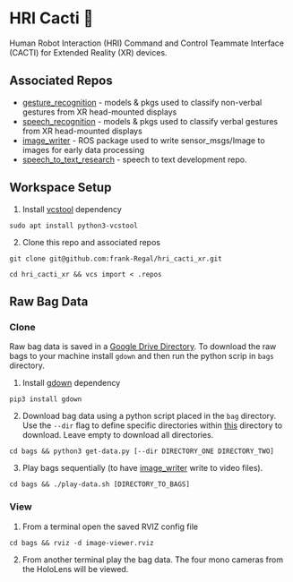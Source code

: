# HRI Cacti :cactus:
Human Robot Interaction (HRI) Command and Control Teammate Interface (CACTI) for Extended Reality (XR) devices.

## Associated Repos
- [gesture_recognition](https://github.com/frank-Regal/gesture_recognition) - models & pkgs used to classify non-verbal gestures from XR head-mounted displays
- [speech_recognition](https://github.com/frank-Regal/speech_recognition) - models & pkgs used to classify verbal gestures from XR head-mounted displays
- [image_writer](https://github.com/frank-Regal/image_writer) - ROS package used to write sensor_msgs/Image to images for early data processing
- [speech_to_text_research](https://github.com/frank-Regal/speech_to_text_research) - speech to text development repo.

## Workspace Setup
1. Install [vcstool](https://github.com/dirk-thomas/vcstool) dependency
```
sudo apt install python3-vcstool
```
2. Clone this repo and associated repos
```
git clone git@github.com:frank-Regal/hri_cacti_xr.git
```
```
cd hri_cacti_xr && vcs import < .repos
```

## Raw Bag Data
### Clone
Raw bag data is saved in a [Google Drive Directory](https://drive.google.com/drive/folders/1F_q5MIJcItS98ip6DdXzI2j1rtw0_qrB?usp=sharing). To download the raw bags to your machine install ```gdown``` and then run the python scrip in ```bags``` directory.
1. Install [gdown](https://pypi.org/project/gdown/) dependency
```
pip3 install gdown
```
2. Download bag data using a python script placed in the ```bag``` directory. Use the ```--dir``` flag to define specific directories within [this](https://drive.google.com/drive/folders/1F_q5MIJcItS98ip6DdXzI2j1rtw0_qrB?usp=sharing) directory to download. Leave empty to download all directories.
```
cd bags && python3 get-data.py [--dir DIRECTORY_ONE DIRECTORY_TWO]
```
3. Play bags sequentially (to have [image_writer](https://github.com/frank-Regal/image_writer) write to video files).
```
cd bags && ./play-data.sh [DIRECTORY_TO_BAGS]
```
### View
1. From a terminal open the saved RVIZ config file
```
cd bags && rviz -d image-viewer.rviz
```
2. From another terminal play the bag data. The four mono cameras from the HoloLens will be viewed.

